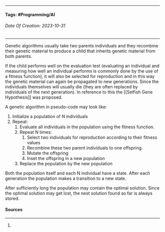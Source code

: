 __________________________________________________________________________
#### **Tags:** #Programming/AI 
###### *Date Of Creation: 2023-10-31*
__________________________________________________________________________

Genetic algorithms usually take two parents individuals and they recombine their genetic material to produce a child that inherits genetic material from both parents.

If the child performs well on the evaluation test (evaluating an individual and measuring how well an individual performs is commonly done by the use of a fitness function), it will also be selected for reproduction and in this way the genetic material can again be propagated to new generations. Since the individuals themselves will usually die (they are often replaced by individuals of the next generation). In reference to this the [[Selfish Gene Hypothesis]] was proposed.

A genetic algorithm in pseudo-code may look like:

1. Initialize a population of N individuals
2. Repeat:
	1. Evaluate all individuals in the population using the fitness function.
	2. Repeat N times:
		1. Select two individuals for reproduction according to their fitness values
		2. Recombine these two parent individuals to one offspring.
		3. Mutate the offspring
		4. Inset the offspring in a new population
	3. Replace the population by the new population

Both the population itself and each N individual have a state. After each generation the population makes a transition to a new state.

After sufficiently long the population may contain the optimal solution. Since the optimal solution may get lost, the nest solution found so far is always stored.
#### Sources
__________________________________________________________________________
1. 